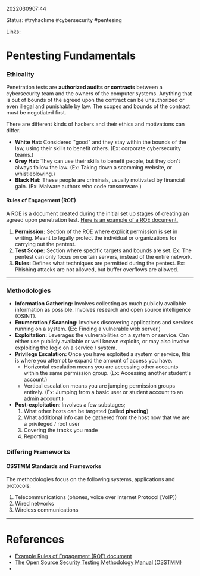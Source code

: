 2022030907:44

Status: #tryhackme #cybersecurity #pentesing 

Links:

# Pentesting Fundamentals
### Ethicality
Penetration tests are **authorized audits or contracts** between a cybersecurity team and the owners of the computer systems. Anything that is out of bounds of the agreed upon the contract can be unauthorized or even illegal and punishable by law. The scopes and bounds of the contract must be negotiated first.

There are different kinds of hackers and their ethics and motivations can differ.
- **White Hat:** Considered "good" and they stay within the bounds of the law, using their skills to benefit others. (Ex: corporate cybersecurity teams.)
- **Grey Hat:** They can use their skills to benefit people, but they don't always follow the law. (Ex: Taking down a scamming website, or whistleblowing.)
- **Black Hat:** These people are criminals, usually motivated by financial gain. (Ex: Malware authors who code ransomware.)

#### Rules of Engagement (ROE)
A ROE is a document created during the initial set up stages of creating an agreed upon penetration test. [Here is an example of a ROE document.](https://sansorg.egnyte.com/dl/bF4I3yCcnt/?)

1. **Permission:** Section of the ROE where explicit permission is set in writing. Meant to legally protect the individual or organizations for carrying out the pentest.
2. **Test Scope:** Section where specific targets and bounds are set. Ex: The pentest can only focus on certain servers, instead of the entire network.
3. **Rules:** Defines what techniques are permitted during the pentest. Ex: Phishing attacks are not allowed, but buffer overflows are allowed.
___
### Methodologies
- **Information Gathering:** Involves collecting as much publicly available information as possible. Involves research and open source intelligence (OSINT).
- **Enumeration / Scanning:** Involves discovering applications and services running on a system. (Ex: Finding a vulnerable web server.)
- **Exploitation:** Leverages the vulnerabilities on a system or service. Can either use publicly available or well known exploits, or may also involve exploiting the logic on a service / system.
- **Privilege Escalation:** Once you have exploited a system or service, this is where you attempt to expand the amount of access you have.
	- Horizontal escalation means you are accessing other accounts within the same permission group. (Ex: Accessing another student's account.)
	- Vertical escalation means you are jumping permission groups entirely. (Ex: Jumping from a basic user or student account to an admin account.)
- **Post-exploitation**: Involves a few substages;
	1. What other hosts can be targeted (called **pivoting**)
	2. What additional info can be gathered from the host now that we are a privileged / root user
	3. Covering the tracks you made
	4. Reporting

### Differing Frameworks
#### OSSTMM Standards and Frameworks
The methodologies focus on the following systems, applications and protocols:
1. Telecommunications (phones, voice over Internet Protocol [VoIP])
2. Wired networks
3. Wireless communications
___
# References
- [Example Rules of Engagement (ROE) document](https://sansorg.egnyte.com/dl/bF4I3yCcnt/?)
- [The Open Source Security Testing Methodology Manual (OSSTMM)](https://www.isecom.org/OSSTMM.3.pdf)
- 
